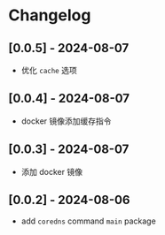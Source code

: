 # Changelog

## [0.0.5] - 2024-08-07

- 优化 `cache` 选项

## [0.0.4] - 2024-08-07

- docker 镜像添加缓存指令

## [0.0.3] - 2024-08-07

- 添加 docker 镜像

## [0.0.2] - 2024-08-06

- add `coredns` command `main` package
